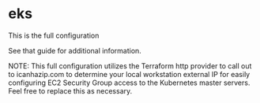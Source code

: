 # eks
This is the full configuration

See that guide for additional information.

NOTE: This full configuration utilizes the Terraform http provider to call out to icanhazip.com to determine your local workstation external IP for easily configuring EC2 Security Group access to the Kubernetes master servers. Feel free to replace this as necessary.
